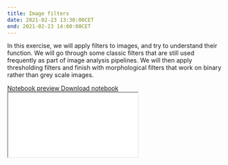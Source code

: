 ```yaml
---
title: Image filters
date: 2021-02-23 13:30:00CET
end: 2021-02-23 14:00:00CET
---
```

In this exercise, we will apply filters to images, and try to understand their function. We will go through some classic filters that are still used frequently as part of image analysis pipelines. We will then apply thresholding filters and finish with morphological filters that work on binary rather than grey scale images.

<a class="btn btn-primary" role="button" data-toggle="collapse" href="#image_filters" aria-expanded="false" aria-controls="image_filters">
  Notebook preview
</a>
<a class="btn btn-primary" role="button" href="https://github.com/IES-HelmholtzZentrumMunchen/single-cell-analysis-course-2021/raw/master/notebooks/02_image_filters.ipynb">
  Download notebook
</a>

<div class="collapse" id="image_filters">
  <div class="embed-responsive embed-responsive-4by3">
    <iframe class="embed-responsive-item" title="Jupyter notebook" src="{{'/notebooks/02_image_filters.html' | prepend: site.url }}">
  </div>
</div>
